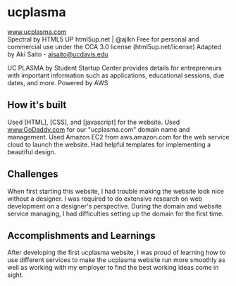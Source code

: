 # ucplasma
www.ucplasma.com  
Spectral by HTML5 UP
html5up.net | @ajlkn
Free for personal and commercial use under the CCA 3.0 license (html5up.net/license)
Adapted by Aki Saito - ajsaito@ucdavis.edu

UC PLASMA by Student Startup Center provides details for entrepreneurs with important information such as applications, educational sessions, due dates, and more.
Powered by AWS

## How it's built
Used [HTML], [CSS], and [javascript] for the website. 
Used www.GoDaddy.com for our "ucplasma.com" domain name and management.
Used Amazon EC2 from aws.amazon.com for the web service cloud to launch the website.
Had helpful templates for implementing a beautiful design.

## Challenges
When first starting this website, I had trouble making the website look nice without a designer.
I was required to do extensive research on web development on a designer's perspective. 
During the domain and website service managing, I had difficulties setting up the domain for the first time.

## Accomplishments and Learnings
After developing the first ucplasma website, I was proud of learning how to use different services to make the ucplasma website run more smoothly as well as working with my employer to find the best working ideas come in sight. 

